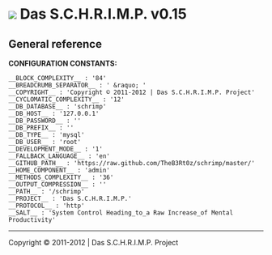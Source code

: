 ![](https://raw.github.com/TheB3Rt0z/schrimp/master/.inc/img/schrimp_favicon_md.ico "") Das S.C.H.R.I.M.P. v0.15
================================================================================================================



General reference
-----------------


**CONFIGURATION CONSTANTS:**

    __BLOCK_COMPLEXITY__ : '84'
    __BREADCRUMB_SEPARATOR__ : ' &raquo; '
    __COPYRIGHT__ : 'Copyright © 2011-2012 | Das S.C.H.R.I.M.P. Project'
    __CYCLOMATIC_COMPLEXITY__ : '12'
    __DB_DATABASE__ : 'schrimp'
    __DB_HOST__ : '127.0.0.1'
    __DB_PASSWORD__ : ''
    __DB_PREFIX__ : ''
    __DB_TYPE__ : 'mysql'
    __DB_USER__ : 'root'
    __DEVELOPMENT_MODE__ : '1'
    __FALLBACK_LANGUAGE__ : 'en'
    __GITHUB_PATH__ : 'https://raw.github.com/TheB3Rt0z/schrimp/master/'
    __HOME_COMPONENT__ : 'admin'
    __METHODS_COMPLEXITY__ : '36'
    __OUTPUT_COMPRESSION__ : ''
    __PATH__ : '/schrimp'
    __PROJECT__ : 'Das S.C.H.R.I.M.P.'
    __PROTOCOL__ : 'http'
    __SALT__ : 'System Control Heading_to_a Raw Increase_of Mental Productivity'

***






Copyright © 2011-2012 | Das S.C.H.R.I.M.P. Project
